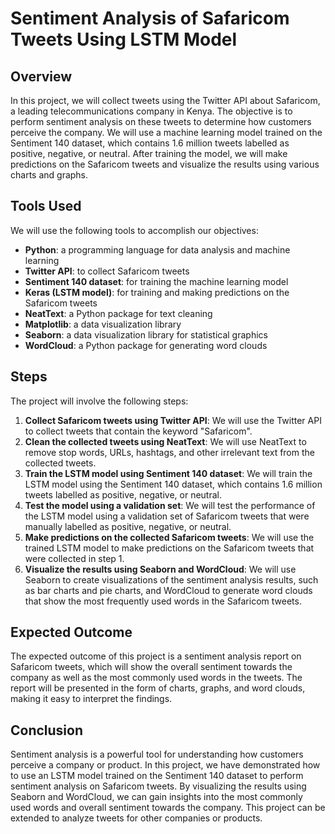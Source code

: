 # Sentiment Analysis of Safaricom Tweets Using LSTM Model

## Overview

In this project, we will collect tweets using the Twitter API about Safaricom, a leading telecommunications company in Kenya. The objective is to perform sentiment analysis on these tweets to determine how customers perceive the company. We will use a machine learning model trained on the Sentiment 140 dataset, which contains 1.6 million tweets labelled as positive, negative, or neutral. After training the model, we will make predictions on the Safaricom tweets and visualize the results using various charts and graphs.

## Tools Used

We will use the following tools to accomplish our objectives:

- **Python**: a programming language for data analysis and machine learning
- **Twitter API**: to collect Safaricom tweets
- **Sentiment 140 dataset**: for training the machine learning model
- **Keras (LSTM model)**: for training and making predictions on the Safaricom tweets
- **NeatText**: a Python package for text cleaning
- **Matplotlib**: a data visualization library
- **Seaborn**: a data visualization library for statistical graphics
- **WordCloud**: a Python package for generating word clouds

## Steps

The project will involve the following steps:

1. **Collect Safaricom tweets using Twitter API**: We will use the Twitter API to collect tweets that contain the keyword "Safaricom".
2. **Clean the collected tweets using NeatText**: We will use NeatText to remove stop words, URLs, hashtags, and other irrelevant text from the collected tweets.
3. **Train the LSTM model using Sentiment 140 dataset**: We will train the LSTM model using the Sentiment 140 dataset, which contains 1.6 million tweets labelled as positive, negative, or neutral.
4. **Test the model using a validation set**: We will test the performance of the LSTM model using a validation set of Safaricom tweets that were manually labelled as positive, negative, or neutral.
5. **Make predictions on the collected Safaricom tweets**: We will use the trained LSTM model to make predictions on the Safaricom tweets that were collected in step 1.
6. **Visualize the results using Seaborn and WordCloud**: We will use Seaborn to create visualizations of the sentiment analysis results, such as bar charts and pie charts, and WordCloud to generate word clouds that show the most frequently used words in the Safaricom tweets.

## Expected Outcome

The expected outcome of this project is a sentiment analysis report on Safaricom tweets, which will show the overall sentiment towards the company as well as the most commonly used words in the tweets. The report will be presented in the form of charts, graphs, and word clouds, making it easy to interpret the findings.

## Conclusion

Sentiment analysis is a powerful tool for understanding how customers perceive a company or product. In this project, we have demonstrated how to use an LSTM model trained on the Sentiment 140 dataset to perform sentiment analysis on Safaricom tweets. By visualizing the results using Seaborn and WordCloud, we can gain insights into the most commonly used words and overall sentiment towards the company. This project can be extended to analyze tweets for other companies or products.

